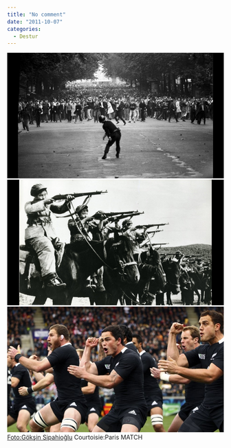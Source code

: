 ```yaml
---
title: "No comment"
date: "2011-10-07"
categories: 
  - Destur
---
```


[![gosteri.jpg](../uploads/2011/10/gosteri.jpg)](../uploads/2011/10/gosteri.jpg "gosteri.jpg") [](../uploads/2011/10/gosteri.jpg "gosteri.jpg")[![atlar.jpg](../uploads/2011/10/atlar.jpg)](../uploads/2011/10/atlar.jpg "atlar.jpg") [](../uploads/2011/10/gosteri.jpg "gosteri.jpg")[![mac.jpg](../uploads/2011/10/mac.jpg)](../uploads/2011/10/mac.jpg "mac.jpg") [Foto:Gökşin Sipahioğlu](../uploads/2011/10/gosteri.jpg "gosteri.jpg") Courtoisie:Paris MATCH
